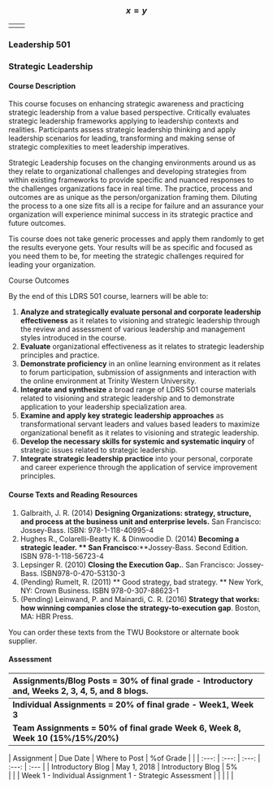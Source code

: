 |  |
| :--- |


### $$x = y$$

|  |  |
| :--- | :--- |
|  |  |

### 

### 

### 

### 

### 

### 

### 

### 

### 

### 

### 

### 

### 

### 

### 

### Leadership 501

### Strategic Leadership

#### Course Description

This course focuses on enhancing strategic awareness and practicing strategic leadership from a value based perspective. Critically evaluates strategic leadership frameworks applying to leadership contexts and realities. Participants assess strategic leadership thinking and apply leadership scenarios for leading, transforming and making sense of strategic complexities to meet leadership imperatives.

Strategic Leadership focuses on the changing environments around us as they relate to organizational challenges and developing strategies from within existing frameworks to provide specific and nuanced responses to the challenges organizations face in real time. The practice, process and outcomes are as unique as the person/organization framing them. Diluting the process to a one size fits all is a recipe for failure and an assurance your organization will experience minimal success in its strategic practice and future outcomes.

Tis course does not take generic processes and apply them randomly to get the results everyone gets. Your results will be as specific and focused as you need them to be, for meeting the strategic challenges required for leading your organization.

Course Outcomes

By the end of this LDRS 501 course, learners will be able to:

1. **Analyze and strategically evaluate personal and corporate leadership effectiveness**
   as it relates to visioning and strategic leadership through the review and assessment of various leadership and management styles introduced in the course.
2. **Evaluate**
   organizational effectiveness as it relates to strategic leadership principles and practice.
3. **Demonstrate proficiency**
   in an online learning environment as it relates to forum participation, submission of assignments and interaction with the online environment at Trinity Western University.
4. **Integrate and synthesize**
   a broad range of LDRS 501 course materials related to visioning and strategic leadership and to demonstrate application to your leadership specialization area.
5. **Examine and apply key strategic leadership approaches**
   as transformational servant leaders and values based leaders to maximize organizational benefit as it relates to visioning and strategic leadership.
6. **Develop the necessary skills for systemic and systematic inquiry**
   of strategic issues related to strategic leadership.
7. **Integrate strategic leadership practice**
   into your personal, corporate and career experience through the application of service improvement principles.

#### Course Texts and Reading Resources

1. Galbraith, J. R. \(2014\) **Designing Organizations: strategy, structure, and process at the business unit and enterprise levels.**
    San Francisco: Jossey-Bass. ISBN: 978-1-118-40995-4
2. Hughes R., Colarelli-Beatty K. & Dinwoodie D. \(2014\) **Becoming a strategic leader. ** San Francisco**:**Jossey-Bass. Second Edition. ISBN 978-1-118-56723-4
3. Lepsinger R. \(2010\) **Closing the Execution Gap.**. San Francisco: Jossey-Bass. ISBN978-0-470-53130-3
4. \(Pending\) Rumelt, R. \(2011\) ** Good strategy, bad strategy. ** New York, NY: Crown Business. ISBN 978-0-307-88623-1
5. \(Pending\) Leinwand, P. and Mainardi, C. R. \(2016\) **Strategy that works: how winning companies close the strategy-to-execution gap**. Boston, MA: HBR Press.

You can order these texts from the TWU Bookstore or alternate book supplier.

#### Assessment

| **Assignments/Blog Posts = 30% of final grade - Introductory and, Weeks 2, 3, 4, 5, and 8 blogs.** |
| :--- |
| **Individual Assignments = 20% of final grade - Week1, Week 3** |
| **Team Assignments = 50% of final grade Week 6, Week 8, Week 10 \(15%/15%/20%\)** |

| Assignment          | Due Date       | Where to Post       | %of Grade |  |
| :---: | :---: | :---: | :---: | :--- |
| Introductory Blog | May 1, 2018  | Introductory Blog  |      5%        |  |
| Week 1 - Individual Assignment 1 - Strategic Assessment |  |  |  |  |



